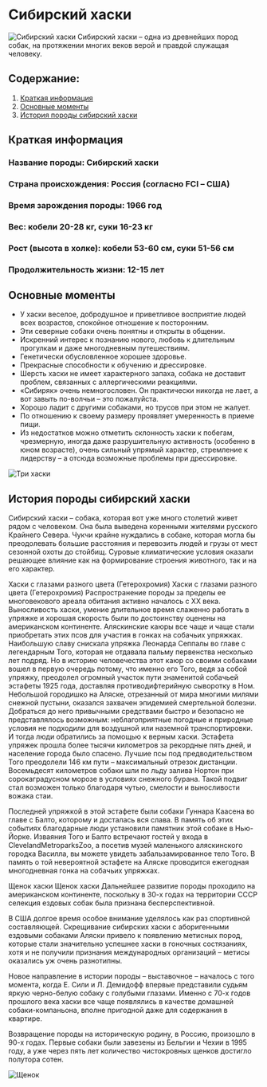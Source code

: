 # Сибирский хаски
![Сибирский хаски](https://lapkins.ru/upload/iblock/325/325283728e9b607099b05b329accfe28.jpg)
Сибирский хаски – одна из древнейших пород собак, на протяжении многих веков верой и правдой служащая человеку.

## **Содержание:**
1. [Краткая информация](https://lapkins.ru/dog/sibirskiy-khaski/#info)
1. [Основные моменты](https://lapkins.ru/dog/sibirskiy-khaski/#moment)
1. [История породы сибирский хаски](https://lapkins.ru/dog/sibirskiy-khaski/#gl1)

## **Краткая информация**

### **Название породы:** Сибирский хаски
### **Страна происхождения:** Россия (согласно FCI – США)
### **Время зарождения породы:** 1966 год
### **Вес:** кобели 20-28 кг, суки 16-23 кг
### **Рост** (высота в холке): кобели 53-60 см, суки 51-56 см
### **Продолжительность жизни:** 12-15 лет


## **Основные моменты**

* У хаски веселое, добродушное и приветливое восприятие людей всех возрастов, спокойное отношение к посторонним.
* Эти северные собаки очень понятны и открыты в общении.
* Искренний интерес к познанию нового, любовь к длительным прогулкам и даже многодневным путешествиям.
* Генетически обусловленное хорошее здоровье.
* Прекрасные способности к обучению и дрессировке.
* Шерсть хаски не имеет характерного запаха, собака не доставит проблем, связанных с аллергическими реакциями.
* «Сибиряк» очень немногословен. Он практически никогда не лает, а вот завыть по-волчьи – это пожалуйста.
* Хорошо ладит с другими собаками, но трусов при этом не жалует.
* По отношению к своему размеру проявляет умеренность в приеме пищи.
* Из недостатков можно отметить склонность хаски к побегам, чрезмерную, иногда даже разрушительную активность (особенно в юном возрасте), очень сильный упрямый характер, стремление к лидерству – а отсюда возможные проблемы при дрессировке.

![Три хаски](https://lapkins.ru/upload/iblock/e53/e53193b786a1f86831faea2bf732d1bd.jpg)


 ## **История породы сибирский хаски**

Сибирский хаски – собака, которая вот уже много столетий живет рядом с человеком. Она была выведена коренными жителями русского Крайнего Севера. Чукчи крайне нуждались в собаке, которая могла бы преодолевать большие расстояния и перевозить людей и грузы от мест сезонной охоты до стойбищ. Суровые климатические условия оказали решающее влияние как на формирование строения животного, так и на его характер.

Хаски с глазами разного цвета (Гетерохромия)
Хаски с глазами разного цвета (Гетерохромия)
Распространение породы за пределы ее многовекового ареала обитания активно началось с XX века. Выносливость хаски, умение длительное время слаженно работать в упряжке и хорошая скорость были по достоинству оценены на американском континенте. Аляскинские каюры все чаще и чаще стали приобретать этих псов для участия в гонках на собачьих упряжках. Наибольшую славу снискала упряжка Леонарда Сеппалы во главе с легендарным Того, которая не отдавала пальму первенства несколько лет подряд. Но в историю человечества этот каюр со своими собаками вошел в первую очередь потому, что именно его Того, ведя за собой упряжку, преодолел огромный участок пути знаменитой собачьей эстафеты 1925 года, доставляя противодифтерийную сыворотку в Ном. Небольшой городишко на Аляске, отрезанный от мира многими милями снежной пустыни, оказался захвачен эпидемией смертельной болезни. Добраться до него привычными средствами быстро и безопасно не представлялось возможным: неблагоприятные погодные и природные условия не подходили для воздушной или наземной транспортировки. И тогда люди обратились за помощью к верным хаски. Эстафета упряжек прошла более тысячи километров за рекордные пять дней, и население города было спасено. Лучшие псы под предводительством Того преодолели 146 км пути – максимальный отрезок дистанции. Восемьдесят километров собаки шли по льду залива Нортон при сорокаградусном морозе в условиях снежного бурана. Такой подвиг стал возможен только благодаря чутью, смелости и выносливости вожака стаи.

Последней упряжкой в этой эстафете были собаки Гуннара Каасена во главе с Балто, которому и досталась вся слава. В память об этих событиях благодарные люди установили памятник этой собаке в Нью-Йорке. Изваяния Того и Балто встречают гостей у входа в ClevelandMetroparksZoo, а посетив музей маленького аляскинского городка Василла, вы можете увидеть забальзамированное тело Того. В память о той невероятной эстафете на Аляске проводится ежегодная многодневная гонка на собачьих упряжках.

Щенок хаски
Щенок хаски
Дальнейшее развитие породы проходило на американском континенте, поскольку в 30-х годах на территории СССР селекция ездовых собак была признана бесперспективной.

В США долгое время особое внимание уделялось как раз спортивной составляющей. Скрещивание сибирских хаски с аборигенными ездовыми собаками Аляски привело к появлению метисных пород, которые стали значительно успешнее хаски в гоночных состязаниях, хотя и не получили признания международных организаций – метисы оказались уж очень разнотипны.

Новое направление в истории породы – выставочное – началось с того момента, когда Е. Сили и Л. Демидофф впервые представили судьям яркую черно-белую собаку с голубыми глазами. Именно с 70-х годов прошлого века хаски все чаще появлялись в качестве домашней собаки-компаньона, вполне пригодной даже для содержания в квартире.

Возвращение породы на историческую родину, в Россию, произошло в 90-х годах. Первые собаки были завезены из Бельгии и Чехии в 1995 году, а уже через пять лет количество чистокровных щенков достигло полутора сотен.

![Щенок](https://lapkins.ru/upload/resize_cache/iblock/b7b/412_2150_1/b7bf83bee260be016d932bfc6fdd6b04.jpg)